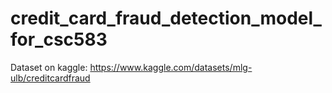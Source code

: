 # credit_card_fraud_detection_model_for_csc583

Dataset on kaggle: https://www.kaggle.com/datasets/mlg-ulb/creditcardfraud 
